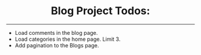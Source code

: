 <div align="center">

 # Blog Project Todos:

</div>

---
- Load comments in the blog page.
- Load categories in the home page. Limit 3.
- Add pagination to the Blogs page.